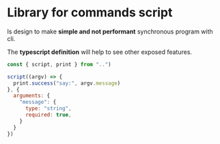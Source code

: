 # Library for commands script

Is design to make __simple and not performant__ synchronous program with cli.

The __typescript definition__ will help to see other exposed features.

```js
const { script, print } from "..")

script((argv) => {
  print.success("say:", argv.message)
}, {
  arguments: {
    "message": {
      type: "string",
      required: true,
    }
  }
})
```
